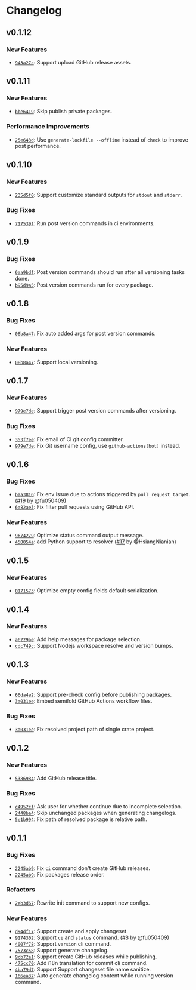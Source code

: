 # Changelog

## v0.1.12

### New Features

- [`943a27c`](https://github.com/noctisynth/semifold/commit/943a27c26cfdb048b94f9c2e10ac12c6b3705392): Support upload GitHub release assets.

## v0.1.11

### New Features

- [`bbe6419`](https://github.com/noctisynth/semifold/commit/bbe6419bba673fc0e8a1ab7957d62fd0956b27ed): Skip publish private packages.

### Performance Improvements

- [`25e643d`](https://github.com/noctisynth/semifold/commit/25e643d3c636c409350ec3214ff148558ee486dc): Use `generate-lockfile --offline` instead of `check` to improve post performance.

## v0.1.10

### New Features

- [`235d5f0`](https://github.com/noctisynth/semifold/commit/235d5f0e94b09094abb87caacd93bda46875121a): Support customize standard outputs for `stdout` and `stderr`.

### Bug Fixes

- [`717539f`](https://github.com/noctisynth/semifold/commit/717539f37698d4a8383e21311730bcfa611885e9): Run post version commands in ci environments.

## v0.1.9

### Bug Fixes

- [`6aa9bdf`](https://github.com/noctisynth/semifold/commit/6aa9bdfed57c03ca00bd39d4327409d8ac5087fc): Post version commands should run after all versioning tasks done.
- [`b95d9a5`](https://github.com/noctisynth/semifold/commit/b95d9a5714bb7bd0d4e66a688b0edeb51a34b812): Post version commands run for every package.

## v0.1.8

### Bug Fixes

- [`08b8a47`](https://github.com/noctisynth/semifold/commit/08b8a470f84fdaa2b32b8392b1b4652478023d4f): Fix auto added args for post version commands.

### New Features

- [`08b8a47`](https://github.com/noctisynth/semifold/commit/08b8a470f84fdaa2b32b8392b1b4652478023d4f): Support local versioning.

## v0.1.7

### New Features

- [`979e7de`](https://github.com/noctisynth/semifold/commit/979e7def35be9c1dd527822ab129f534eacec6ef): Support trigger post version commands after versioning.

### Bug Fixes

- [`353f7ee`](https://github.com/noctisynth/semifold/commit/353f7ee50dc81ca9a6f2e67383a9b5178ed5834f): Fix email of CI git config committer.
- [`979e7de`](https://github.com/noctisynth/semifold/commit/979e7def35be9c1dd527822ab129f534eacec6ef): Fix Git username config, use `github-actions[bot]` instead.

## v0.1.6

### Bug Fixes

- [`baa3816`](https://github.com/noctisynth/semifold/commit/baa3816ad6e4312912d368fda83d848b83db20c3): Fix env issue due to actions triggered by `pull_request_target`. ([#19](https://github.com/noctisynth/semifold/pull/19) by @fu050409)
- [`6a82ae3`](https://github.com/noctisynth/semifold/commit/6a82ae3792e0983f4ecd792aaee169d052f8af54): Fix filter pull requests using GitHub API.

### New Features

- [`9674279`](https://github.com/noctisynth/semifold/commit/96742792d4fc8604651feb212dd3f578c2635c16): Optimize status command output message.
- [`450054a`](https://github.com/noctisynth/semifold/commit/450054ad8b496e1634553589d15815b0d8c8048a): add Python support to resolver ([#17](https://github.com/noctisynth/semifold/pull/17) by @HsiangNianian)

## v0.1.5

### New Features

- [`0171573`](https://github.com/noctisynth/semifold/commit/0171573c15463971538c85c801227145e4648e7d): Optimize empty config fields default serialization.

## v0.1.4

### New Features

- [`a6229ae`](https://github.com/noctisynth/semifold/commit/a6229ae83fe10204bc5475320b15bc5e9edf66e7): Add help messages for package selection.
- [`cdc749c`](https://github.com/noctisynth/semifold/commit/cdc749cab0e8e1f390f13f521b7be4041b663740): Support Nodejs workspace resolve and version bumps.

## v0.1.3

### New Features

- [`66da4e2`](https://github.com/noctisynth/semifold/commit/66da4e2d6c26f8abe710f6a231b623127f3be090): Support pre-check config before publishing packages.
- [`3a031ee`](https://github.com/noctisynth/semifold/commit/3a031ee7001923932f1ed6853bfd26e7fd431318): Embed semifold GitHub Actions workflow files.

### Bug Fixes

- [`3a031ee`](https://github.com/noctisynth/semifold/commit/3a031ee7001923932f1ed6853bfd26e7fd431318): Fix resolved project path of single crate project.

## v0.1.2

### New Features

- [`5386984`](https://github.com/noctisynth/semifold/commit/538698464bba9f459b38aaa4cb414112716a2e2d): Add GitHub release title.

### Bug Fixes

- [`c4952cf`](https://github.com/noctisynth/semifold/commit/c4952cff31ed999e44210ffe8dddfcd65f9a526a): Ask user for whether continue due to incomplete selection.
- [`2448ba4`](https://github.com/noctisynth/semifold/commit/2448ba4e59db85c912314d5bfab31784e945980d): Skip unchanged packages when generating changelogs.
- [`5e1b994`](https://github.com/noctisynth/semifold/commit/5e1b994178fa662b630d700559cc888892b44813): Fix path of resolved package is relative path.

## v0.1.1

### Bug Fixes

- [`2245ab9`](https://github.com/noctisynth/semifold/commit/2245ab96d869e5220d125f440747e035774a8c02): Fix `ci` command don't create GitHub releases.
- [`2245ab9`](https://github.com/noctisynth/semifold/commit/2245ab96d869e5220d125f440747e035774a8c02): Fix packages release order.

### Refactors

- [`2eb3d67`](https://github.com/noctisynth/semifold/commit/2eb3d67a373a55104562f2eaee7c6ebd33794510): Rewrite init command to support new configs.

### New Features

- [`d94df17`](https://github.com/noctisynth/semifold/commit/d94df1729f43bf6f159a00ed701e05e75aad2d02): Support create and apply changeset.
- [`9174302`](https://github.com/noctisynth/semifold/commit/9174302d76386cabb8de0948729b1e7267cc8e8f): Support `ci` and `status` command. ([#8](https://github.com/noctisynth/semifold/pull/8) by @fu050409)
- [`4007f78`](https://github.com/noctisynth/semifold/commit/4007f789aabf1aecaccb2066899b148edcd8c24b): Support `version` cli command.
- [`7573c58`](https://github.com/noctisynth/semifold/commit/7573c588702f6e8944ecc53999d62a2cdbfa8f67): Support generate changelog.
- [`9cb72e1`](https://github.com/noctisynth/semifold/commit/9cb72e17d8ca486fc0c4090abeddf8c35eb89e6d): Support create GitHub releases while publishing.
- [`475cc70`](https://github.com/noctisynth/semifold/commit/475cc70a2a373a74e844401cda937af194d22ae2): Add i18n translation for commit cli command.
- [`4ba79d7`](https://github.com/noctisynth/semifold/commit/4ba79d70775fb5f46eb3001c8c7dbce494fa5e54): Support Support changeset file name sanitize.
- [`166ea37`](https://github.com/noctisynth/semifold/commit/166ea37e3cec9c690c0d23eec8c09067d8d9d38c): Auto generate changelog content while running version command.
